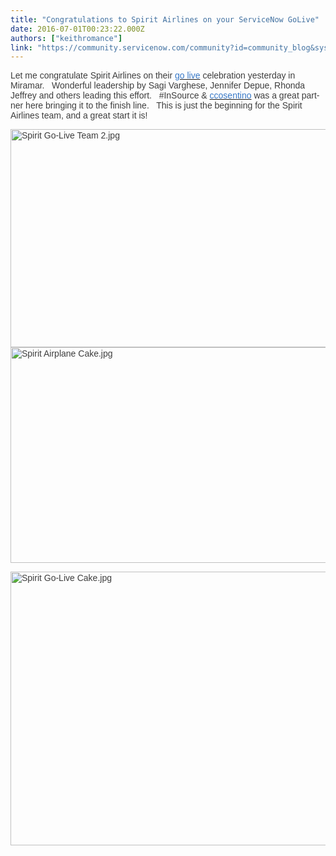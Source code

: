```yaml
---
title: "Congratulations to Spirit Airlines on your ServiceNow GoLive"
date: 2016-07-01T00:23:22.000Z
authors: ["keithromance"]
link: "https://community.servicenow.com/community?id=community_blog&sys_id=6b2de6e5dbd0dbc01dcaf3231f96197c"
---
```

<p><span lang="EN" style="color: #3d3d3d; font-family: 'Arial',sans-serif; font-size: 10.5pt; mso-ansi-language: EN;">Let me congratulate Spirit Airlines on their <a _jive_internal="true" href="/tags/#/?tags=go live"><span style="color: #3778c7;">go live</span></a> celebration yesterday in Miramar.   Wonderful leadership by Sagi <span style="font-family: Arial;">Varghese</span>, <span style="font-family: Arial;">Jennifer Depue</span>, <span style="font-family: Arial;">Rhonda Jeffrey</span> and others leading this effort.   #InSource &amp; <a _jive_internal="true" data-containerid="-1" data-containertype="-1" data-objectid="29753" data-objecttype="3" href="/community?id=community_user_profile&user=af04d2eddb1c1fc09c9ffb651f961931"><span style="color: #3778c7;">ccosentino</span></a> was a great partner here bringing it to the finish line.   This is just the beginning for the Spirit Airlines team, and a great start it is!</span></p><p><span lang="EN" style="color: #3d3d3d; font-family: 'Arial',sans-serif; font-size: 10.5pt; mso-ansi-language: EN;"></span></p><p><span lang="EN" style="color: #3d3d3d; font-family: 'Arial',sans-serif; font-size: 10.5pt; mso-ansi-language: EN;"></span></p><p><span lang="EN" style="color: #3d3d3d; font-family: 'Arial',sans-serif; font-size: 10.5pt; mso-ansi-language: EN;"></span></p><p><span lang="EN" style="color: #3d3d3d; font-family: 'Arial',sans-serif; font-size: 10.5pt; mso-ansi-language: EN;"><img   alt="Spirit Go-Live Team 2.jpg" class="image-3 jive-image" src="1214b80edb1cdfc03eb27a9e0f96196e.iix" style="width: 620px; height: 349px;"/><img   alt="Spirit Airplane Cake.jpg" class="image-5 jive-image" src="3a67b3b5db145704ed6af3231f961965.iix" style="width: 620px; height: 345px;"/></span></p><p><span lang="EN" style="color: #3d3d3d; font-family: 'Arial',sans-serif; font-size: 10.5pt; mso-ansi-language: EN;"> <img   alt="Spirit Go-Live Cake.jpg" class="image-4 jive-image" src="90a3d402db1817041dcaf3231f961946.iix" style="width: 620px; height: 438px;"/></span></p>